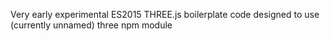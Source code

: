 Very early experimental ES2015 THREE.js boilerplate code designed to use
(currently unnamed) three npm module
